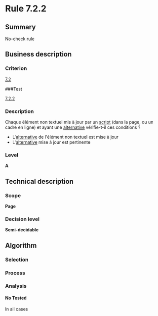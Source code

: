# Rule 7.2.2

## Summary

No-check rule

## Business description

### Criterion

[7.2](http://references.modernisation.gouv.fr/referentiel-technique-0#crit-7-2)

###Test

[7.2.2](http://references.modernisation.gouv.fr/referentiel-technique-0#test-7-2-2)

### Description

Chaque &eacute;l&eacute;ment non textuel mis &agrave; jour par un <a href="http://references.modernisation.gouv.fr/referentiel-technique-0#mScript">script</a> (dans la page, ou un cadre en ligne) et ayant une <a href="http://references.modernisation.gouv.fr/referentiel-technique-0#mAltScript">alternative</a> v&eacute;rifie-t-il ces conditions ? 
 
 *  L'<a href="http://references.modernisation.gouv.fr/referentiel-technique-0#mAltScript">alternative</a> de l'&eacute;l&eacute;ment non textuel est mise &agrave; jour 
 *  L'<a href="http://references.modernisation.gouv.fr/referentiel-technique-0#mAltScript">alternative</a> mise &agrave; jour est pertinente 


### Level

**A**

## Technical description

### Scope

**Page**

### Decision level

**Semi-decidable**

## Algorithm

### Selection

### Process

### Analysis

#### No Tested 

In all cases
